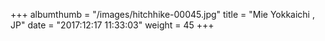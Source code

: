 +++
albumthumb = "/images/hitchhike-00045.jpg"
title = "Mie Yokkaichi , JP"
date = "2017:12:17 11:33:03"
weight = 45
+++
